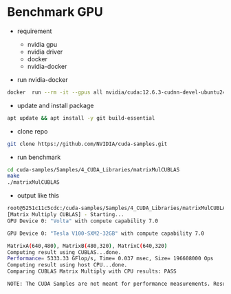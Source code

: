 # Benchmark GPU
- requirement
    - nvidia gpu
    - nvidia driver
    - docker
    - nvidia-docker

- run nvidia-docker
```bash
docker  run --rm -it --gpus all nvidia/cuda:12.6.3-cudnn-devel-ubuntu24.04
```

- update and install package
```bash
apt update && apt install -y git build-essential
```

- clone repo
```bash
git clone https://github.com/NVIDIA/cuda-samples.git
```

- run benchmark
```bash
cd cuda-samples/Samples/4_CUDA_Libraries/matrixMulCUBLAS
make
./matrixMulCUBLAS
```

- output like this
```bash
root@5251c11c5cdc:/cuda-samples/Samples/4_CUDA_Libraries/matrixMulCUBLAS# ./matrixMulCUBLAS
[Matrix Multiply CUBLAS] - Starting...
GPU Device 0: "Volta" with compute capability 7.0

GPU Device 0: "Tesla V100-SXM2-32GB" with compute capability 7.0

MatrixA(640,480), MatrixB(480,320), MatrixC(640,320)
Computing result using CUBLAS...done.
Performance= 5333.33 GFlop/s, Time= 0.037 msec, Size= 196608000 Ops
Computing result using host CPU...done.
Comparing CUBLAS Matrix Multiply with CPU results: PASS

NOTE: The CUDA Samples are not meant for performance measurements. Results may vary when GPU Boost is enabled.
```